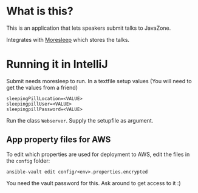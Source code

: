 # What is this?

This is an application that lets speakers submit talks to JavaZone.

Integrates with [Moresleep](https://github.com/javaBin/moresleep) which stores the talks.

# Running it in IntelliJ

Submit needs moresleep to run. In a textfile setup values (You will need to get the values from a friend)
```
sleepingPillLocation=<VALUE>
sleepingpillUser=<VALUE>
sleepingpillPassword=<VALUE>
```
Run the class `Webserver`. Supply the setupfile as argument.

## App property files for AWS

To edit which properties are used for deployment to AWS, edit the files in the `config` folder:

```
ansible-vault edit config/<env>.properties.encrypted
```

You need the vault password for this. Ask around to get access to it :)

